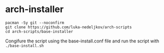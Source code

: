 # arch-installer

```
pacman -Sy git --noconfirm
git clone https://github.com/luka-nedeljkov/arch-scripts
cd arch-scripts/base-installer
```

Congifure the script using the base-install.conf file and run the script with `./base-install.sh`
